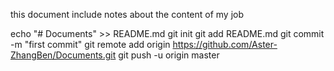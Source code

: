 this document include notes about the content of my job

echo "# Documents" >> README.md
git init
git add README.md
git commit -m "first commit"
git remote add origin https://github.com/Aster-ZhangBen/Documents.git
git push -u origin master
